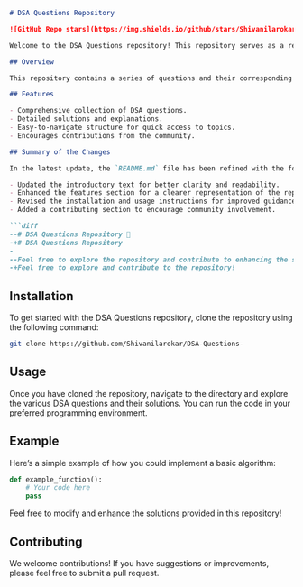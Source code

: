 ```markdown
# DSA Questions Repository

![GitHub Repo stars](https://img.shields.io/github/stars/Shivanilarokar/DSA-Questions-) ![GitHub forks](https://img.shields.io/github/forks/Shivanilarokar/DSA-Questions-) ![GitHub issues](https://img.shields.io/github/issues/Shivanilarokar/DSA-Questions-)

Welcome to the DSA Questions repository! This repository serves as a resource for various Data Structures and Algorithms questions, providing solutions and insights to help you enhance your coding skills.

## Overview

This repository contains a series of questions and their corresponding solutions related to Data Structures and Algorithms. It aims to assist learners and developers in understanding key concepts and improving their problem-solving capabilities.

## Features

- Comprehensive collection of DSA questions.
- Detailed solutions and explanations.
- Easy-to-navigate structure for quick access to topics.
- Encourages contributions from the community.

## Summary of the Changes

In the latest update, the `README.md` file has been refined with the following changes:

- Updated the introductory text for better clarity and readability.
- Enhanced the features section for a clearer representation of the repository's offerings.
- Revised the installation and usage instructions for improved guidance.
- Added a contributing section to encourage community involvement.

```diff
--# DSA Questions Repository 🤖
-+# DSA Questions Repository
- 
--Feel free to explore the repository and contribute to enhancing the solutions! Happy coding! 🚀
-+Feel free to explore and contribute to the repository!
```

## Installation

To get started with the DSA Questions repository, clone the repository using the following command:

```bash
git clone https://github.com/Shivanilarokar/DSA-Questions-
```

## Usage

Once you have cloned the repository, navigate to the directory and explore the various DSA questions and their solutions. You can run the code in your preferred programming environment.

## Example

Here’s a simple example of how you could implement a basic algorithm:

```python
def example_function():
    # Your code here
    pass
```

Feel free to modify and enhance the solutions provided in this repository!

## Contributing

We welcome contributions! If you have suggestions or improvements, please feel free to submit a pull request.
```